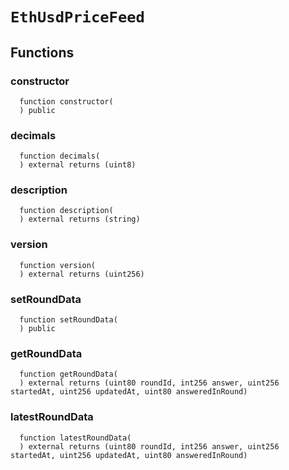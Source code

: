 # `EthUsdPriceFeed`




## Functions
### constructor
```solidity
  function constructor(
  ) public
```




### decimals
```solidity
  function decimals(
  ) external returns (uint8)
```




### description
```solidity
  function description(
  ) external returns (string)
```




### version
```solidity
  function version(
  ) external returns (uint256)
```




### setRoundData
```solidity
  function setRoundData(
  ) public
```




### getRoundData
```solidity
  function getRoundData(
  ) external returns (uint80 roundId, int256 answer, uint256 startedAt, uint256 updatedAt, uint80 answeredInRound)
```




### latestRoundData
```solidity
  function latestRoundData(
  ) external returns (uint80 roundId, int256 answer, uint256 startedAt, uint256 updatedAt, uint80 answeredInRound)
```




